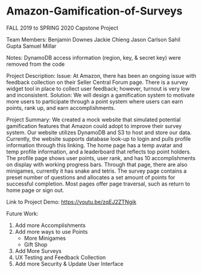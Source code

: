 # Amazon-Gamification-of-Surveys
FALL 2019 to SPRING 2020 Capstone Project

Team Members:
Benjamin Downes
Jackie Chieng
Jason Carlson
Sahil Gupta
Samuel Millar

Notes: DynamoDB access information (region, key, & secret key) were removed from the code

Project Description:
Issue: At Amazon, there has been an ongoing issue with feedback collection on their Seller Central Forum page. There is a survey widget tool in place to collect user feedback; however, turnout is very low and inconsistent.
Solution: We will design a gamification system to motivate more users to participate through a point system where users can earn points, rank up, and earn accomplishments.

Project Summary:
We created a mock website that simulated potential gamification features that Amazon could adopt to improve their survey system. Our website utilizes DynamoDB and S3 to host and store our data. Currently, the website supports database look-up to login and pulls profile information through this linking. The home page has a temp avatar and temp profile information, and a leaderboard that reflects top point holders. The profile page shows user points, user rank, and has 10 accomplishments on display with working progress bars. Through that page, there are also minigames, currently it has snake and tetris. The survey page contains a preset number of questions and allocates a set amount of points for successful completion. Most pages offer page traversal, such as return to home page or sign out.

Link to Project Demo:
https://youtu.be/zqEJ2ZTNgik

Future Work:
1) Add more Accomplishments
2) Add more ways to use Points
    - More Minigames
    - Gift Shop
4) Add More Surveys
5) UX Testing and Feedback Collection
6) Add more  Security & Update User Interface
